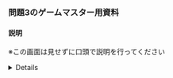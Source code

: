 ### 問題3のゲームマスター用資料
#### 説明
※この画面は見せずに口頭で説明を行ってください

<details>
バグの再現方法
ログインする前にトップページから始めようボタンにアクセスする

[![Image from Gyazo](https://t.gyazo.com/teams/startup-technology/97d72cf29c2fcb18989a7cc3d04bbe76.gif)](https://startup-technology.gyazo.com/97d72cf29c2fcb18989a7cc3d04bbe76)

正しい挙動
[![Image from Gyazo](https://t.gyazo.com/teams/startup-technology/42426e76f723f19f4403a9a9f1400976.gif)](https://startup-technology.gyazo.com/42426e76f723f19f4403a9a9f1400976)


### 解決に詰まってしまったら見てみよう
<details>
<summary>ヒント</summary>
エラーが出る画面のURLと`localhost:3000/rails/info/routes`に出てくるユーザー登録用のURLを比較してみよう
</details>
</details>
